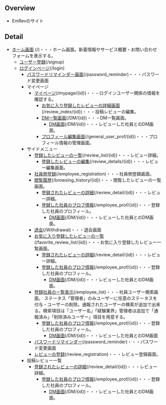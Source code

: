 ## Overview
- EmRevのサイト

## Detail

- [ホーム画面](#) (/)・・・ホーム画面。新着情報やサービス概要・お問い合わせフォームを表示する。
    - [ユーザー登録](#)(/signup)
    - [ログインページ](#)(/login)
        - [パスワードリマインダー画面](#)(/password_reminder)・・・パスワード変更画面
        - マイページ
          - [マイページ](#)(/mypage/{id})・・・ログインユーザー関係の情報を確認する。
            - [お気に入り登録したレビューの詳細画面](#)(/review_index/{id})・・・投稿レビューの編集。
            - [DM一覧画面](#)(/DM/{id})・・・DM一覧画面。
              - [DM画面](#)(/DM/{id})・・・レビューした社員とのDM画面。
            - [プロフィール編集画面](#)(/general_user_prof/{id})・・・プロフィール情報の管理画面。
        - サイドメニュー
          - [登録したレビューの一覧](#)(/review_list/{id})・・・レビュー詳細。
            - [登録したレビューの編集](#)(/review_details/{id})・・・レビュー編集画面。
          - [社員側登録](#)(/employee_registration)・・・社員側登録画面。
          - [閲覧履歴](#)(/browsing_history/{id})・・・閲覧したレビューの一覧画面。
            - [登録されたレビューの詳細](#)(/review_detail/{id})・・・レビュー詳細。
            - [登録した社員のプロフ情報](#)(/employee_prof/{id})・・・登録した社員のプロフィール。
              - [DM画面](#)(/DM/{id})・・・レビューした社員とのDM画面。
          - [退会](#)(/Withdrawal)・・・退会画面
          - [お気に入り登録したレビューの一覧](#)(/favorite_review_list/{id})・・・お気に入り登録したレビュー一覧画面。
            - [登録されたレビューの詳細](#)(/review_detail/{id})・・・レビュー詳細。
            - [登録した社員のプロフ情報](#)(/employee_prof/{id})・・・登録した社員のプロフィール。
              - [DM画面](#)(/DM/{id})・・・レビューした社員とのDM画面。
          - [登録社員の一覧表示](#)(/employee_list)・・・社員ユーザー検索画面。 ステータス「管理者」のみユーザーに任意のステータスを付与・ユーザーの削除。通報されたユーザーの検索が追加で出来る。検索項目は「ユーザー名」「経験業界」管理者は追加で「通報済み」「削除済みユーザー」項目を用意する。
            - [登録した社員のプロフ情報](#)(/employee_prof/{id})・・・登録した社員のプロフィール。
              - [DM画面](#)(/DM/{id})・・・レビューした社員とのDM画面
          - [パスワードリマインダー](#)(/password_reminder)・・・パスワード変更画面
          - [レビューの登録](#)(/review_registration)・・・レビュー登録画面。
        - 投稿レビュー一覧
          - [登録されたレビューの詳細](#)(/review_detail/{id})・・・レビュー詳細。
            - [登録した社員のプロフ情報](#)(/employee_prof/{id})・・・登録した社員のプロフィール。
              - [DM画面](#)(/DM/{id})・・・レビューした社員とのDM画面。